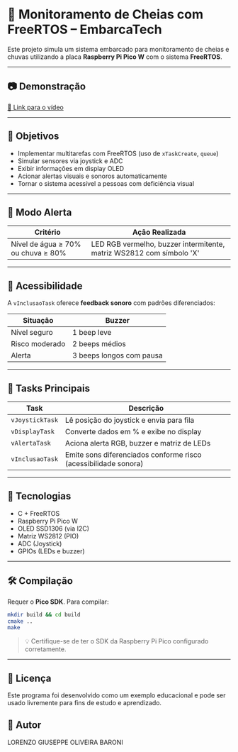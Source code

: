 # 🌊 Monitoramento de Cheias com FreeRTOS – EmbarcaTech

Este projeto simula um sistema embarcado para monitoramento de cheias e chuvas utilizando a placa **Raspberry Pi Pico W** com o sistema **FreeRTOS**.

---

## 📷 Demonstração

[🔗 Link para o vídeo]()

---

## 🎯 Objetivos

- Implementar multitarefas com FreeRTOS (uso de `xTaskCreate`, `queue`)
- Simular sensores via joystick e ADC
- Exibir informações em display OLED
- Acionar alertas visuais e sonoros automaticamente
- Tornar o sistema acessível a pessoas com deficiência visual

---

## 🚨 Modo Alerta

| Critério                              | Ação Realizada                                                      |
|--------------------------------------|---------------------------------------------------------------------|
| Nível de água ≥ 70% ou chuva ≥ 80%   | LED RGB vermelho, buzzer intermitente, matriz WS2812 com símbolo 'X'|

---

## 🧠 Acessibilidade

A `vInclusaoTask` oferece **feedback sonoro** com padrões diferenciados:

| Situação         | Buzzer                                      |
|------------------|----------------------------------------------|
| Nível seguro     | 1 beep leve                                  |
| Risco moderado   | 2 beeps médios                               |
| Alerta           | 3 beeps longos com pausa                     |

---

## 🧱 Tasks Principais

| Task            | Descrição                                                         |
|-----------------|-------------------------------------------------------------------|
| `vJoystickTask` | Lê posição do joystick e envia para fila                          |
| `vDisplayTask`  | Converte dados em % e exibe no display                            |
| `vAlertaTask`   | Aciona alerta RGB, buzzer e matriz de LEDs                        |
| `vInclusaoTask` | Emite sons diferenciados conforme risco (acessibilidade sonora)   |

---

## 🧰 Tecnologias

- C + FreeRTOS
- Raspberry Pi Pico W
- OLED SSD1306 (via I2C)
- Matriz WS2812 (PIO)
- ADC (Joystick)
- GPIOs (LEDs e buzzer)

---

## 🛠️ Compilação

Requer o **Pico SDK**. Para compilar:

```bash
mkdir build && cd build
cmake ..
make
```

> 💡 Certifique-se de ter o SDK da Raspberry Pi Pico configurado corretamente.

---

## 📝 Licença
Este programa foi desenvolvido como um exemplo educacional e pode ser usado livremente para fins de estudo e aprendizado.

## 📌 Autor
LORENZO GIUSEPPE OLIVEIRA BARONI

